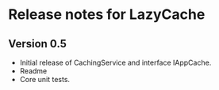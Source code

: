 # Release notes for LazyCache #

## Version 0.5 ##

- Initial release of CachingService and interface IAppCache. 
- Readme
- Core unit tests.

